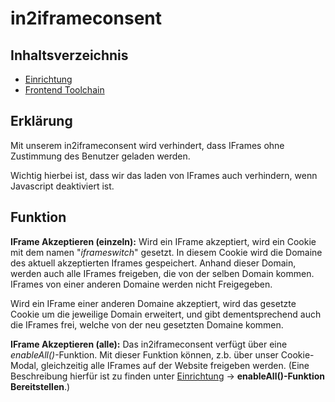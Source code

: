 # in2iframeconsent

## Inhaltsverzeichnis

- [Einrichtung](Documentation/Einrichtung.md)
- [Frontend Toolchain](Documentation/Frontend.md)

## Erklärung
Mit unserem in2iframeconsent wird verhindert, dass IFrames ohne Zustimmung des Benutzer geladen werden. 

Wichtig hierbei ist, dass wir das laden von IFrames auch verhindern, wenn Javascript deaktiviert ist.

## Funktion
**IFrame Akzeptieren (einzeln):**
Wird ein IFrame akzeptiert, wird ein Cookie  mit dem namen "*iframeswitch*" gesetzt. In diesem Cookie wird die Domaine des aktuell akzeptierten Iframes gespeichert. 
  Anhand dieser Domain, werden auch alle IFrames freigeben, die von der selben Domain kommen. IFrames von einer anderen Domaine werden nicht Freigegeben. 
  
  Wird ein IFrame einer anderen Domaine akzeptiert, wird das gesetzte Cookie um die jeweilige Domain erweitert, und gibt dementsprechend auch die IFrames frei, welche von der neu gesetzten Domaine kommen.
  
**IFrame Akzeptieren (alle):**
Das in2iframeconsent verfügt über eine *enableAll()*-Funktion. Mit dieser Funktion können, z.b. über unser Cookie-Modal, gleichzeitig alle IFrames auf der Website freigeben werden.  (Eine Beschreibung hierfür ist zu finden unter [Einrichtung](Documentation/Einrichtung.md) -> **enableAll()-Funktion Bereitstellen**.)

